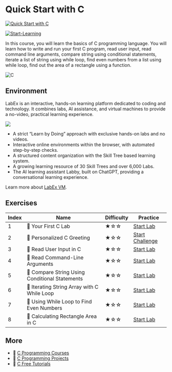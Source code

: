 # Quick Start with C

[![Quick Start with C](https://cover-creator.appbot.io/quick-start-with-c.png)](https://labex.io/courses/quick-start-with-c)

[![Start-Learning](https://img.shields.io/badge/Start-Learning-whitesmoke?style=for-the-badge)](https://labex.io/courses/quick-start-with-c)

In this course, you will learn the basics of C programming language. You will learn how to write and run your first C program, read user input, read command line arguments, compare string using conditional statements, iterate a list of string using while loop, find even numbers from a list using while loop, find out the area of a rectangle using a function.

![C](https://img.shields.io/badge/C-whitesmoke?style=for-the-badge&logo=c)


## Environment

LabEx is an interactive, hands-on learning platform dedicated to coding and technology. It combines labs, AI assistance, and virtual machines to provide a no-video, practical learning experience.

![](https://tutorial-screenshot.getvm.io/images/vm-1725247253.png)

- A strict “Learn by Doing” approach with exclusive hands-on labs and no videos.
- Interactive online environments within the browser, with automated step-by-step checks.
- A structured content organization with the Skill Tree based learning system.
- A growing learning resource of 30 Skill Trees and over 6,000 Labs.
- The AI learning assistant Labby, built on ChatGPT, providing a conversational learning experience.

Learn more about [LabEx VM](https://support.labex.io/using-labex/virtual-machine).

## Exercises

|   Index | Name                                          | Difficulty   | Practice                                                                                                                |
|---------|-----------------------------------------------|--------------|-------------------------------------------------------------------------------------------------------------------------|
|       1 | 📖 Your First C Lab                            | ★☆☆          | <a target='_blank' href='https://labex.io/tutorials/c-your-first-c-lab-391824'>Start Lab</a>                            |
|       2 | 🎯 Personalized C Greeting                     | ★☆☆          | <a target='_blank' href='https://labex.io/labs/c-personalized-c-greeting-391828'>Start Challenge</a>                    |
|       3 | 📖 Read User Input in C                        | ★☆☆          | <a target='_blank' href='https://labex.io/tutorials/c-read-user-input-in-c-136075'>Start Lab</a>                        |
|       4 | 📖 Read Command-Line Arguments                 | ★☆☆          | <a target='_blank' href='https://labex.io/tutorials/c-read-command-line-arguments-136077'>Start Lab</a>                 |
|       5 | 📖 Compare String Using Conditional Statements | ★☆☆          | <a target='_blank' href='https://labex.io/tutorials/c-compare-string-using-conditional-statements-136079'>Start Lab</a> |
|       6 | 📖 Iterating String Array with C While Loop    | ★☆☆          | <a target='_blank' href='https://labex.io/tutorials/c-iterating-string-array-with-c-while-loop-136081'>Start Lab</a>    |
|       7 | 📖 Using While Loop to Find Even Numbers       | ★☆☆          | <a target='_blank' href='https://labex.io/tutorials/c-using-while-loop-to-find-even-numbers-136083'>Start Lab</a>       |
|       8 | 📖 Calculating Rectangle Area in C             | ★☆☆          | <a target='_blank' href='https://labex.io/tutorials/c-calculating-rectangle-area-in-c-136085'>Start Lab</a>             |

## More

- 🔗 [C Programming Courses](https://github.com/labex-labs/awesome-programming-courses)
- 🔗 [C Programming Projects](https://github.com/labex-labs/awesome-programming-projects)
- 🔗 [C Free Tutorials](https://github.com/labex-labs/c-free-tutorials)

